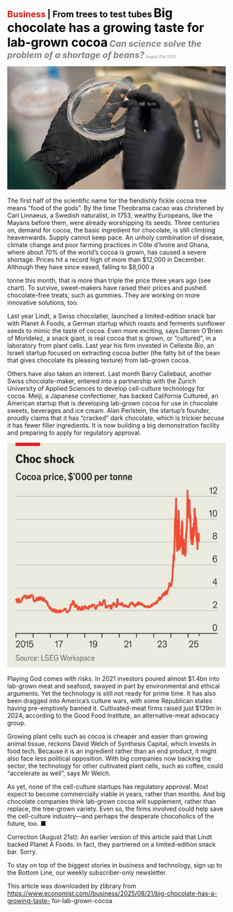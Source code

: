<span style="color:#E3120B; font-size:14.9pt; font-weight:bold;">Business</span> <span style="color:#000000; font-size:14.9pt; font-weight:bold;">| From trees to test tubes</span>
<span style="color:#000000; font-size:21.0pt; font-weight:bold;">Big chocolate has a growing taste for lab-grown cocoa</span>
<span style="color:#808080; font-size:14.9pt; font-weight:bold; font-style:italic;">Can science solve the problem of a shortage of beans?</span>
<span style="color:#808080; font-size:6.2pt;">August 21st 2025</span>

![](../images/053_Big_chocolate_has_a_growing_taste_for_lab-grown_cocoa/p0220_img01.jpeg)

The first half of the scientific name for the fiendishly fickle cocoa tree means “food of the gods”. By the time Theobrama cacao was christened by Carl Linnaeus, a Swedish naturalist, in 1753, wealthy Europeans, like the Mayans before them, were already worshipping its seeds. Three centuries on, demand for cocoa, the basic ingredient for chocolate, is still climbing heavenwards. Supply cannot keep pace. An unholy combination of disease, climate change and poor farming practices in Côte d’Ivoire and Ghana, where about 70% of the world’s cocoa is grown, has caused a severe shortage. Prices hit a record high of more than $12,000 in December. Although they have since eased, falling to $8,000 a

tonne this month, that is more than triple the price three years ago (see chart). To survive, sweet-makers have raised their prices and pushed chocolate-free treats, such as gummies. They are working on more innovative solutions, too.

Last year Lindt, a Swiss chocolatier, launched a limited-edition snack bar with Planet A Foods, a German startup which roasts and ferments sunflower seeds to mimic the taste of cocoa. Even more exciting, says Darren O’Brien of Mondelez, a snack giant, is real cocoa that is grown, or “cultured”, in a laboratory from plant cells. Last year his firm invested in Celleste Bio, an Israeli startup focused on extracting cocoa butter (the fatty bit of the bean that gives chocolate its pleasing texture) from lab-grown cocoa.

Others have also taken an interest. Last month Barry Callebaut, another Swiss chocolate-maker, entered into a partnership with the Zurich University of Applied Sciences to develop cell-culture technology for cocoa. Meiji, a Japanese confectioner, has backed California Cultured, an American startup that is developing lab-grown cocoa for use in chocolate sweets, beverages and ice cream. Alan Perlstein, the startup’s founder, proudly claims that it has “cracked” dark chocolate, which is trickier becuse it has fewer filler ingredients. It is now building a big demonstration facility and preparing to apply for regulatory approval.

![](../images/053_Big_chocolate_has_a_growing_taste_for_lab-grown_cocoa/p0221_img01.jpeg)

Playing God comes with risks. In 2021 investors poured almost $1.4bn into lab-grown meat and seafood, swayed in part by environmental and ethical arguments. Yet the technology is still not ready for prime time. It has also been dragged into America’s culture wars, with some Republican states having pre-emptively banned it. Cultivated-meat firms raised just $139m in 2024, according to the Good Food Institute, an alternative-meat advocacy group.

Growing plant cells such as cocoa is cheaper and easier than growing animal tissue, reckons David Welch of Synthesis Capital, which invests in food tech. Because it is an ingredient rather than an end product, it might also face less political opposition. With big companies now backing the sector, the technology for other cultivated plant cells, such as coffee, could “accelerate as well”, says Mr Welch.

As yet, none of the cell-culture startups has regulatory approval. Most expect to become commercially viable in years, rather than months. And big chocolate companies think lab-grown cocoa will supplement, rather than replace, the tree-grown variety. Even so, the firms involved could help save the cell-culture industry—and perhaps the desperate chocoholics of the future, too. ■

Correction (August 21st): An earlier version of this article said that Lindt backed Planet A Foods. In fact, they partnered on a limited-edition snack bar. Sorry.

To stay on top of the biggest stories in business and technology, sign up to the Bottom Line, our weekly subscriber-only newsletter.

This article was downloaded by zlibrary from https://www.economist.com//business/2025/08/21/big-chocolate-has-a-growing-taste- for-lab-grown-cocoa